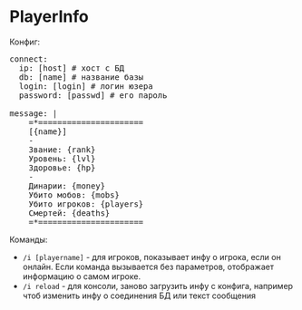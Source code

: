 PlayerInfo
==========

Конфиг:
<pre>
connect:
  ip: [host] # хост с БД
  db: [name] # название базы
  login: [login] # логин юзера
  password: [passwd] # его пароль
  
message: |
    =*======================
    [{name}]
    -
    Звание: {rank}
    Уровень: {lvl}
    Здоровье: {hp}
    -
    Динарии: {money}
    Убито мобов: {mobs}
    Убито игроков: {players}
    Смертей: {deaths}
    =*======================
</pre>

Команды:
<ul>
<li><code>/i [playername]</code> - для игроков, показывает инфу о игрока, если он онлайн. Если команда вызывается без параметров, отображает информацию о самом игроке.</li>
<li><code>/i reload</code> - для консоли, заново загрузить инфу с конфига, например чтоб изменить инфу о соединения БД или текст сообщения</li>
</ul>
